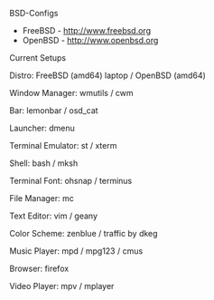 BSD-Configs
- FreeBSD - http://www.freebsd.org
- OpenBSD - http://www.openbsd.org

Current Setups

   Distro: FreeBSD (amd64) laptop / OpenBSD (amd64)
   
   Window Manager: wmutils / cwm 
   
   Bar: lemonbar / osd_cat
   
   Launcher: dmenu
   
   Terminal Emulator: st / xterm
   
   Shell: bash / mksh
   
   Terminal Font: ohsnap / terminus
   
   File Manager: mc
   
   Text Editor: vim / geany
   
   Color Scheme: zenblue / traffic by dkeg 
   
   Music Player: mpd / mpg123 / cmus
   
   Browser: firefox
   
   Video Player: mpv / mplayer   
